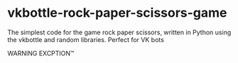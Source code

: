 # vkbottle-rock-paper-scissors-game
The simplest code for the game rock paper scissors, written in Python using the vkbottle and random libraries. Perfect for VK bots

WARNING EXCPTION™
